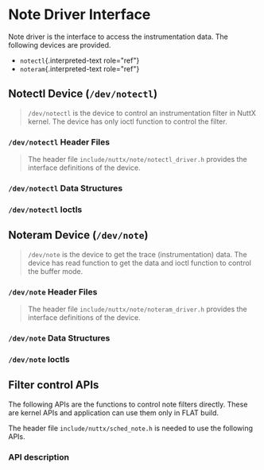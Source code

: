 Note Driver Interface
=====================

Note driver is the interface to access the instrumentation data. The
following devices are provided.

-   `notectl`{.interpreted-text role="ref"}
-   `noteram`{.interpreted-text role="ref"}

Notectl Device (`/dev/notectl`)
-------------------------------

> `/dev/notectl` is the device to control an instrumentation filter in
> NuttX kernel. The device has only ioctl function to control the
> filter.

### `/dev/notectl` Header Files

> The header file `include/nuttx/note/notectl_driver.h` provides the
> interface definitions of the device.

### `/dev/notectl` Data Structures

### `/dev/notectl` Ioctls

Noteram Device (`/dev/note`)
----------------------------

> `/dev/note` is the device to get the trace (instrumentation) data. The
> device has read function to get the data and ioctl function to control
> the buffer mode.

### `/dev/note` Header Files

> The header file `include/nuttx/note/noteram_driver.h` provides the
> interface definitions of the device.

### `/dev/note` Data Structures

### `/dev/note` Ioctls

Filter control APIs
-------------------

The following APIs are the functions to control note filters directly.
These are kernel APIs and application can use them only in FLAT build.

The header file `include/nuttx/sched_note.h` is needed to use the
following APIs.

### API description
